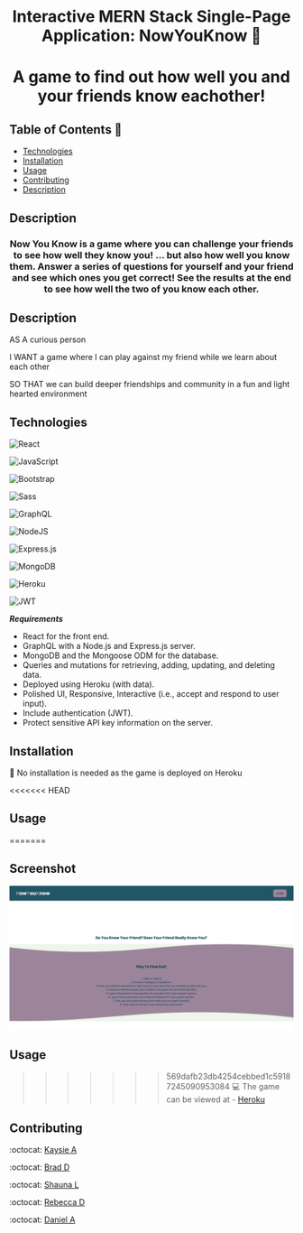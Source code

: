 <h1 align="center">Interactive MERN Stack Single-Page Application: NowYouKnow 👋</h1>

<h1 align="center">A game to find out how well you and your friends know eachother!</h1>

## Table of Contents 🔎

- [Technologies](#Technologies)
- [Installation](#installation)
- [Usage](#usage)
- [Contributing](#contributing)
- [Description](#Description)

## Description

<h3 align="center">
Now You Know is a game where you can challenge your friends to see how well they know you! … but also how well you know them. Answer a series of questions for yourself and your friend and see which ones you get correct! See the results at the end to see how well the two of you know each other.</h3>

## Description

AS A curious person

I WANT a game where I can play against my friend while we learn about each other

SO THAT we can build deeper friendships and community in a fun and light hearted environment


## Technologies

![React](https://img.shields.io/badge/react-%2320232a.svg?style=for-the-badge&logo=react&logoColor=%2361DAFB)

![JavaScript](https://img.shields.io/badge/JavaScript-323330?style=for-the-badge&logo=javascript&logoColor=F7DF1E)

![Bootstrap](https://img.shields.io/badge/Bootstrap-563D7C?style=for-the-badge&logo=bootstrap&logoColor=white)

![Sass](https://img.shields.io/badge/Sass-CC6699?style=for-the-badge&logo=sass&logoColor=white)

![GraphQL](https://img.shields.io/badge/-GraphQL-E10098?style=for-the-badge&logo=graphql&logoColor=white)

![NodeJS](https://img.shields.io/badge/node.js-6DA55F?style=for-the-badge&logo=node.js&logoColor=white)

![Express.js](https://img.shields.io/badge/express.js-%23404d59.svg?style=for-the-badge&logo=express&logoColor=%2361DAFB)

![MongoDB](https://img.shields.io/badge/MongoDB-%234ea94b.svg?style=for-the-badge&logo=mongodb&logoColor=white)

![Heroku](https://img.shields.io/badge/heroku-%23430098.svg?style=for-the-badge&logo=heroku&logoColor=white)

![JWT](https://img.shields.io/badge/JWT-black?style=for-the-badge&logo=JSON%20web%20tokens)

**_Requirements_**

- React for the front end.
- GraphQL with a Node.js and Express.js server.
- MongoDB and the Mongoose ODM for the database.
- Queries and mutations for retrieving, adding, updating, and deleting data.
- Deployed using Heroku (with data).
- Polished UI, Responsive, Interactive (i.e., accept and respond to user input).
- Include authentication (JWT).
- Protect sensitive API key information on the server.

## Installation

💾 No installation is needed as the game is deployed on Heroku

<<<<<<< HEAD
## Usage

=======
## Screenshot
![Node Image](/client/public/readmeimg.png)

## Usage 
>>>>>>> 569dafb23db4254cebbed1c59187245090953084
💻 The game can be viewed at - [Heroku](https://arcane-cliffs-23763.herokuapp.com/)

## Contributing

:octocat: [Kaysie A](https://github.com/Kaysie04)
</br>

:octocat: [Brad D](https://github.com/BDunham484)
</br>

:octocat: [Shauna L](https://github.com/SLachelier)
</br>

:octocat: [Rebecca D](https://github.com/beccadoan)
</br>

:octocat: [Daniel A](https://github.com/dannyyyspam)
